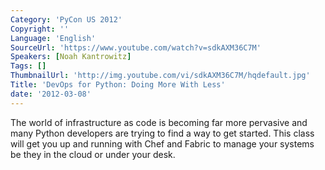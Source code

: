 ```yaml
---
Category: 'PyCon US 2012'
Copyright: ''
Language: 'English'
SourceUrl: 'https://www.youtube.com/watch?v=sdkAXM36C7M'
Speakers: [Noah Kantrowitz]
Tags: []
ThumbnailUrl: 'http://img.youtube.com/vi/sdkAXM36C7M/hqdefault.jpg'
Title: 'DevOps for Python: Doing More With Less'
date: '2012-03-08'
---
```

The world of infrastructure as code is becoming far more pervasive and many
Python developers are trying to find a way to get started. This class will get
you up and running with Chef and Fabric to manage your systems be they in the
cloud or under your desk.
